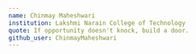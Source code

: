 ```yaml
---
name: Chinmay Maheshwari
institution: Lakshmi Narain College of Technology
quote: If opportunity doesn't knock, build a door.
github_user: ChinmayMaheshwari
---
```

